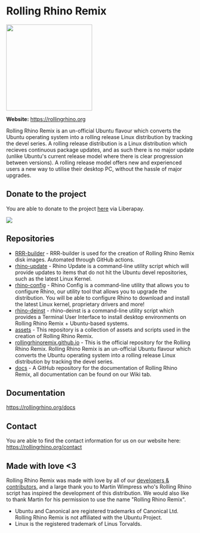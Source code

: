 # Rolling Rhino Remix

<img src="https://rollingrhino.org/assets/logos/rolling_rhino_circle-dark.png" width="230px" height="230px"/>

**Website:** https://rollingrhino.org

Rolling Rhino Remix is an un-official Ubuntu flavour which converts the Ubuntu operating system into a rolling release Linux distribution by tracking the devel series. A rolling release distribution is a Linux distribution which recieves continuous package updates, and as such there is no major update (unlike Ubuntu's current release model where there is clear progression between versions). A rolling release model offers new and experienced users a new way to utilise their desktop PC, without the hassle of major upgrades.

## Donate to the project

You are able to donate to the project [here](https://liberapay.com/Rolling-Rhino-Remix/) via Liberapay.

<img src="https://img.shields.io/liberapay/receives/Rolling-Rhino-Remix.svg?logo=liberapay">

## Repositories

- [RRR-builder](https://github.com/rollingrhinoremix/rrr-builder) -  RRR-builder is used for the creation of Rolling Rhino Remix disk images. Automated through GitHub actions. 
- [rhino-update](https://github.com/rollingrhinoremix/rhino-update) -  Rhino Update is a command-line utility script which will provide updates to items that do not hit the Ubuntu devel repositories, such as the latest Linux Kernel. 
- [rhino-config](https://github.com/rollingrhinoremix/rhino-config) -  Rhino Config is a command-line utility that allows you to configure Rhino, our utility tool that allows you to upgrade the distribution. You will be able to configure Rhino to download and install the latest Linux kernel, proprietary drivers and more! 
- [rhino-deinst](https://github.com/rollingrhinoremix/rhino-deinst) -  rhino-deinst is a command-line utility script which provides a Terminal User Interface to install desktop environments on Rolling Rhino Remix + Ubuntu-based systems. 
- [assets](https://github.com/rollingrhinoremix/assets) -  This repository is a collection of assets and scripts used in the creation of Rolling Rhino Remix.
- [rollingrhinoremix.github.io](https://github.com/rollingrhinoremix/rollingrhinoremix.github.io) -  This is the official repository for the Rolling Rhino Remix. Rolling Rhino Remix is an un-official Ubuntu flavour which converts the Ubuntu operating system into a rolling release Linux distribution by tracking the devel series. 
- [docs](https://github.com/rollingrhinoremix/docs) - A GitHub repository for the documentation of Rolling Rhino Remix, all documentation can be found on our Wiki tab.

## Documentation

https://rollingrhino.org/docs

## Contact

You are able to find the contact information for us on our website here: https://rollingrhino.org/contact

## Made with love <3

Rolling Rhino Remix was made with love by all of our [developers & contributors](https://rollingrhino.org/contributors), and a large thank you to Martin Wimpress who's Rolling Rhino script has inspired the development of this distribution. We would also like to thank Martin for his permission to use the name "Rolling Rhino Remix".

- Ubuntu and Canonical are registered trademarks of Canonical Ltd. Rolling Rhino Remix is not affiliated with the Ubuntu Project.
- Linux is the registered trademark of Linus Torvalds.

